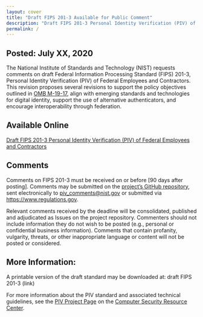 ```yaml
---
layout: cover
title: "Draft FIPS 201-3 Available for Public Comment"
description: "Draft FIPS 201-3 Personal Identity Verification (PIV) of Federal Employees and Contractors"
permalink: /
---
```


## Posted: July XX, 2020

The National Institute of Standards and Technology (NIST) requests comments on draft Federal Information Processing Standard (FIPS) 201-3, Personal Identity Verification (PIV) of Federal Employees and Contractors. This revision proposes several revisions to support the policy objectives outlined in [OMB M-19-17](https://www.whitehouse.gov/wp-content/uploads/2019/05/M-19-17.pdf), align with emerging standards and technologies for digital identity, support the use of alternative authenticators, and encourage interoperability through federation.

## Available Online

[Draft FIPS 201-3 Personal Identity Verification (PIV) of Federal Employees and Contractors](_Frontmatter/abstract.md)

## Comments
Comments on FIPS 201-3 must be received on or before [90 days after posting].  Comments may be submitted on the [project’s GitHub repository](https://github.com/usnistgov/FIPS201/issues), sent electronically to <piv_comments@nist.gov>  or submitted via <https://www.regulations.gov>.

Relevant comments received by the deadline will be consolidated, published and adjudicated as Issues on the project repository.  Commenters should not include information they do not wish to be posted (e.g., personal or confidential business information). Comments that contain profanity, vulgarity, threats, or other inappropriate language or content will not be posted or considered.

## More Information:
A printable version of the draft standard may be downloaded at: draft FIPS 201-3 (link)

For more information about the PIV standard and associated technical guidelines, see the [PIV Project Page](https://csrc.nist.gov/Projects/PIV/) on the [Computer Security Resource Center](https://csrc.nist.gov).
